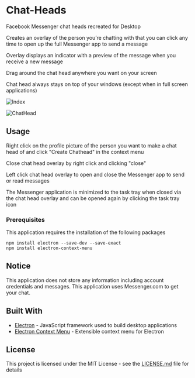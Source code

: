 # Chat-Heads
Facebook Messenger chat heads recreated for Desktop

Creates an overlay of the person you’re chatting with that you can click any time to open up the
full Messenger app to send a message

Overlay displays an indicator with a preview of the message when you receive a new message

Drag around the chat head anywhere you want on your screen

Chat head always stays on top of your windows (except when in full screen applications)

![Index](https://github.com/brnlee/ChatHeads/blob/master/assets/screenshots/Index.PNG?raw=true "Chat")

![ChatHead](https://github.com/brnlee/ChatHeads/blob/master/assets/screenshots/MessagePreview.PNG?raw=true "Chat head with message preview")

## Usage

Right click on the profile picture of the person you want to make a chat head of and click "Create Chathead" in the context menu

Close chat head overlay by right click and clicking "close"

Left click chat head overlay to open and close the Messenger app to send or read messages

The Messenger application is minimized to the task tray when closed via the chat head overlay and can be opened again by clicking the task tray icon
### Prerequisites

This application requires the installation of the following packages

```
npm install electron --save-dev --save-exact
npm install electron-context-menu
```
## Notice

This application does not store any information including account credentials and messages. This application uses Messenger.com to get your chat.
## Built With

* [Electron](https://electronjs.org/) - JavaScript framework used to build desktop applications
* [Electron Context Menu](https://github.com/sindresorhus/electron-context-menu#readme) - Extensible context menu for Electron

## License

This project is licensed under the MIT License - see the [LICENSE.md](LICENSE.md) file for details